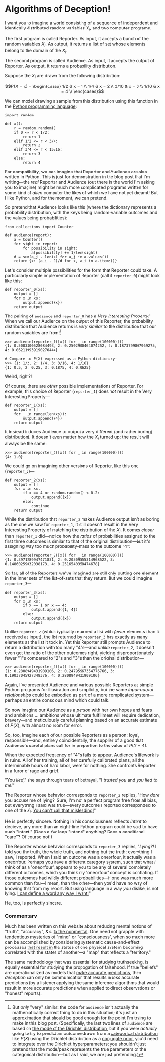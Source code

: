 # Algorithms of Deception!

I want you to imagine a world consisting of a sequence of independent and identically distributed random variables $X_i$, and two computer programs.

The first program is called Reporter. As input, it accepts a bunch of the random variables $X_i$. As output, it returns a list of set whose elements belong to the domain of the $X_i$.

The second program is called Audience. As input, it accepts the output of Reporter. As output, it returns a probability distribution.

Suppose the $X_i$ are drawn from the following distribution:

$$P(X = x) = \begin{cases} 1/2 & x = 1 \\ 1/4 & x = 2 \\ 3/16 & x = 3 \\ 1/16 & x = 4 \\ \end{cases}$$

We can model drawing a sample from this distribution using this function in the [Python programming language](https://www.python.org/):

```
import random

def x():
    r = random.random()
    if 0 <= r < 1/2:
        return 1
    elif 1/2 <= r < 3/4:
        return 2
    elif 3/4 <= r < 15/16:
        return 3
    else:
        return 4
```

For compatibility, we can imagine that Reporter and Audience are also written in Python. This is just for demonstration in the blog post that I'm writing—the _real_ Reporter and Audience (out there in the world I'm asking you to imagine) might be much more complicated programs written for some kind of _alien_ computer the likes of which we have not yet dreamt! But I like Python, and for the moment, we can pretend.

So pretend that Audience looks like this (where the dictionary represents a probability distribution, with the keys being random-variable outcomes and the values being probabilities):

```
from collections import Counter

def audience(report):
    a = Counter()
    for sight in report:
        for possibility in sight:
            a[possibility] += 1/len(sight)            
    d = sum(a_j - len(a) for a_j in a.values())
    return {x: (a_i - 1)/d for x, a_i in a.items()}
```

Let's consider multiple possibilities for the form that Reporter could take. A particularly simple implementation of Reporter (call it `reporter_0`) might look like this:

```
def reporter_0(xs):
    output = []
    for x in xs:
        output.append({x})
    return output
```

The pairing of `audience` and `reporter_0` has a _Very Interesting Property!_ When we call our Audience on the output of this Reporter, the probability distribution that Audience returns is _very similar_ to the distribution that our random variables are from![^wrong]

[^wrong]: But _only_ "very" similar: the code for `audience` isn't actually the mathematically correct thing to do in this situation; it's just an approximation that should be good enough for the point I'm trying to make in this blog post. (Specifically, the last two lines of `audience` are based on [the mode of the Dirichlet distribution](https://en.wikipedia.org/wiki/Dirichlet_distribution#Mode), but if you were _actually_ going to try to predict an outcome drawn from a [categorical distribution](https://en.wikipedia.org/wiki/Categorical_distribution) like $P(X)$ using the Dirichlet distribution as a [conjugate prior](https://en.wikipedia.org/wiki/Conjugate_prior), you'd need to integrate over the Dirichlet hyperparameters; you shouldn't just pretend that the mode/peak represents the true parameters of the categorical distribution—but as I said, we _are_ just pretending.)

```
>>> audience(reporter_0([x() for _ in range(100000)]))
{1: 0.5003300528084493, 2: 0.2502900464074252, 3: 0.1873799807969275, 4: 0.062119939190270444}

# Compare to P(X) expressed as a Python dictionary—
>>> {1: 1/2, 2: 1/4, 3: 3/16, 4: 1/16}
{1: 0.5, 2: 0.25, 3: 0.1875, 4: 0.0625}
```

Weird, right?!

Of course, there are _other_ possible implementations of Reporter. For example, this choice of Reporter (`reporter_1`) does _not_ result in the Very Interesting Property—

```
def reporter_1(xs):
    output = []
    for _ in range(len(xs)):
        output.append({4})
    return output
```

It instead induces Audience to output a very different (and rather boring) distribution). It doesn't even matter how the $X_i$ turned up; the result will always be the same:

```
>>> audience(reporter_1([x() for _ in range(100000)]))
{4: 1.0}
```

We could go on imagining other versions of Reporter, like this one (`reporter_2`)—

```
def reporter_2(xs):
    output = []
    for x in xs:
        if x == 4 or random.random() < 0.2:
            output.append({x})
        else:
            continue
    return output
```

While the distribution that `reporter_2` makes Audience output isn't as boring as the one we saw for `reporter_1`, it still doesn't result in the Very Interesting Property of matching the distribution of the $X_i$. It comes _closer_ than `reporter_1` did—notice how the _ratios_ of probabilities assigned to the first three outcomes is similar to that of the original distribution—but it's assigning way too much probability-mass to the outcome "4":

```
>>> audience(reporter_2([x() for _ in range(100000)]))
{1: 0.3971289947471831, 2: 0.20309555314968522, 3: 0.14860259032038173, 4: 0.2516540358474678}
```

So far, all of the Reporters we've imagined are still only putting one element in the inner sets of the list-of-sets that they return. But we could imagine `reporter_3`—

```
def reporter_3(xs):
    output = []
    for x in xs:
        if x == 1 or x == 4:
            output.append({1, 4})
        else:
            output.append({x})
    return output
```

Unlike `reporter_2` (which typically returned a list with _fewer_ elements than it received as input), the list returned by `reporter_3` has exactly as many elements as the list it took in. Yet this Reporter still prompts Audience to return a distribution with too many "4"s—and _unlike_ `reporter_2`, it doesn't even get the ratio of the other outcomes right, yielding disproportionately fewer "1"s compared to "2"s and "3"s than the original distribution—

```
>>> audience(reporter_3([x() for _ in range(100000)]))
{1: 0.2808949431909106, 2: 0.24795967354776766, 3: 0.19037045927348376, 4: 0.2808949431909106}
```

Again, I've presented Audience and various possible Reporters as simple Python programs for illustration and simplicity, but the same _input-output relationships_ could be embodied as part of a more complicated system—perhaps an entire conscious mind which could talk.

So now imagine our Audience as a _person_ with her own hopes and fears and ambitions ... ambitions whose ultimate fulfillment will require dedication, bravery—and meticulously careful planning based on an accurate estimate of $P(X)$, with almost no room for error.

So, too, imagine each of our possible Reporters as a person: loyal, responsible—and, entirely coincidentally, the supplier of a good that Audience's careful plans call for in proportion to the value of $P(X = 4)$.

When the expected frequency of "4"s fails to appear, Audience's lifework is in ruins. All of her training, all of her carefully calibrated plans, all the interminable hours of hard labor, were for nothing. She confronts Reporter in a furor of rage and grief.

"You _lied_," she says through tears of betrayal, "I _trusted you_ and _you lied to me!_"

The Reporter whose behavior corresponds to `reporter_2` replies, "How _dare_ you accuse me of lying?! Sure, I'm not a perfect program free from all bias, but everything I said was true—every outcome I reported corresponded to one of the $X_i$. [You can't call that misleading!](https://www.lesswrong.com/posts/DoPo4PDjgSySquHX8/heads-i-win-tails-never-heard-of-her-or-selective-reporting)"

He is perfectly sincere. Nothing in his consciousness reflects _intent_ to decieve, any more than an eight-line Python program could be said to have such "intent." (Does a `for` loop "intend" anything? Does a conditional "care"? Of course not!)

The Reporter whose behavior corresponds to `reporter_3` replies, "_Lying?!_ I told you the truth, the whole truth, and nothing but the truth: everything I saw, I reported. When I said an outcome was a oneorfour, it actually was a oneorfour. Perhaps you have a different category system, such that what _I_ think of as a 'oneorfour', appears to you to be any of several completely different outcomes, which you think my 'oneorfour' concept is conflating. If those outcomes had wildly different probabilities—if one was much more common than fou—I mean, than the other—then you'd have no way of knowing that from my report. But using language in a way _you_ dislike, is not lying. [I can define a word any way I want!](https://www.lesswrong.com/posts/FaJaCgqBKphrDzDSj/37-ways-that-words-can-be-wrong)"

He, too, is perfectly sincere.

### Commentary

Much has been written on this website about reducing mental notions of "truth", "accuracy", _&c._ [to the nonmental](https://www.lesswrong.com/posts/p7ftQ6acRkgo6hqHb/dreams-of-ai-design). One need not grapple with tendentious [mysteries](https://www.lesswrong.com/posts/6i3zToomS86oj9bS6/mysterious-answers-to-mysterious-questions) of "mind" or "consciousness", when so much more can be accomplished by considering systematic cause-and-effect processes [that result in](https://www.lesswrong.com/posts/6s3xABaXKPdFwA3FS/what-is-evidence) the states of one physical system becoming correlated with the states of another—a "map" that reflects a "territory."

The same methodology that was essential for studying truthseeking, is equally essential for studying the propogation of falsehood. If true "beliefs" are operationalized as models that [make accurate predictions](https://www.lesswrong.com/posts/a7n8GdKiAZRX86T5A/making-beliefs-pay-rent-in-anticipated-experiences), then _deception_ can only be communication that results in _less_ accurate predictions (by a listener applying the same inference algorithms that would result in more accurate predictions when applied to direct observations or "honest" reports).
